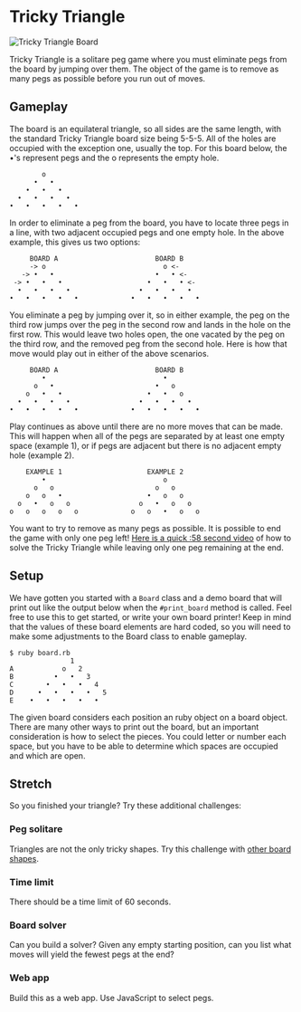 # Tricky Triangle

![Tricky Triangle Board](https://i5.walmartimages.com/asr/837d80d8-f5d5-4559-bb83-733e7e3e75da_1.2b183c35f5dc64ee19a5b365f6780132.jpeg?odnHeight=450&odnWidth=450&odnBg=FFFFFF)

Tricky Triangle is a solitare peg game where you must eliminate pegs from the board by jumping over them. The object of the game is to remove as many pegs as possible before you run out of moves.

## Gameplay

The board is an equilateral triangle, so all sides are the same length, with the standard Tricky Triangle board size being 5-5-5. All of the holes are occupied with the exception one, usually the top. For this board below, the •'s represent pegs and the o represents the empty hole.

```
        o
      •   •
    •   •   •
  •   •   •   •
•   •   •   •   •
```

In order to eliminate a peg from the board, you have to locate three pegs in a line, with two adjacent occupied pegs and one empty hole. In the above example, this gives us two options:

```
     BOARD A                        BOARD B
     -> o                             o <-
   -> •   •                         •   • <-
 -> •   •   •                     •   •   • <-
  •   •   •   •                 •   •   •   •
•   •   •   •   •             •   •   •   •   •
```

You eliminate a peg by jumping over it, so in either example, the peg on the third row jumps over the peg in the second row and lands in the hole on the first row. This would leave two holes open, the one vacated by the peg on the third row, and the removed peg from the second hole. Here is how that move would play out in either of the above scenarios.

```
     BOARD A                        BOARD B
        •                             •
      o   •                         •   o
    o   •   •                     •   •   o
  •   •   •   •                 •   •   •   •
•   •   •   •   •             •   •   •   •   •
```

Play continues as above until there are no more moves that can be made. This will happen when all of the pegs are separated by at least one empty space (example 1), or if pegs are adjacent but there is no adjacent empty hole (example 2).

```
    EXAMPLE 1                     EXAMPLE 2
        •                             o
      o   o                         o   o
    o   o   •                     •   o   o
  o   •   o   o                 o   •   o   o
o   o   o   o   o             o   o   •   o   o
```

You want to try to remove as many pegs as possible. It is possible to end the game with only one peg left! [Here is a quick :58 second video](https://www.youtube.com/watch?v=k60wDUHqPbY) of how to solve the Tricky Triangle while leaving only one peg remaining at the end.

## Setup

We have gotten you started with a `Board` class and a demo board that will print out like the output below when the `#print_board` method is called. Feel free to use this to get started, or write your own board printer! Keep in mind that the values of these board elements are hard coded, so you will need to make some adjustments to the Board class to enable gameplay.

```
$ ruby board.rb
               1
A            o   2
B          •   •   3
C        •   •   •   4
D      •   •   •   •   5
E    •   •   •   •   •
```

The given board considers each position an ruby object on a board object. There are many other ways to print out the board, but an important consideration is how to select the pieces. You could letter or number each space, but you have to be able to determine which spaces are occupied and which are open.

## Stretch

So you finished your triangle? Try these additional challenges:

### Peg solitare
Triangles are not the only tricky shapes. Try this challenge with [other board shapes](https://en.wikipedia.org/wiki/Peg_solitaire#Board).

### Time limit
There should be a time limit of 60 seconds.

### Board solver
Can you build a solver? Given any empty starting position, can you list what moves will yield the fewest pegs at the end?

### Web app
Build this as a web app. Use JavaScript to select pegs.

